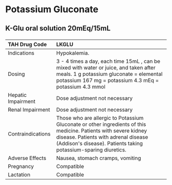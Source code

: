 # Potassium Gluconate

## K-Glu oral solution 20mEq/15mL

##### 

| TAH Drug Code      | LKGLU                                                                                                                                                                                                                     |
|:-------------------|:--------------------------------------------------------------------------------------------------------------------------------------------------------------------------------------------------------------------------|
| Indications        | Hypokalemia.                                                                                                                                                                                                              |
| Dosing             | 3 - 4 times a day, each time 15mL , can be mixed with water or juice, and taken after meals. 1 g potassium gluconate = elemental potassium 167 mg = potassium 4.3 mEq = potassium 4.3 mmol                                |
| Hepatic Impairment | Dose adjustment not necessary                                                                                                                                                                                             |
| Renal Impairment   | Dose adjustment not necessary                                                                                                                                                                                             |
| Contraindications  | Those who are allergic to Potassium Gluconate or other ingredients of this medicine. Patients with severe kidney disease. Patients with adrenal disease (Addison's disease). Patients taking potassium-sparing diuretics. |
| Adverse Effects    | Nausea, stomach cramps, vomiting                                                                                                                                                                                          |
| Pregnancy          | Compatible                                                                                                                                                                                                                |
| Lactation          | Compatible                                                                                                                                                                                                                |

